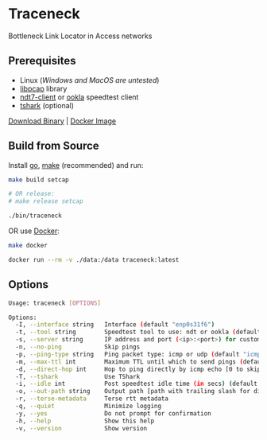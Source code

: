 # Traceneck

Bottleneck Link Locator in Access networks

## Prerequisites

- Linux (*Windows and MacOS are untested*)
- [libpcap](https://github.com/the-tcpdump-group/libpcap) library
- [ndt7-client](https://github.com/m-lab/ndt7-client-go) or [ookla](https://www.speedtest.net/apps/cli) speedtest client
- [tshark](https://tshark.dev/setup/install/) (optional)

[Download Binary](https://github.com/internet-equity/traceneck/releases/latest) |
[Docker Image](https://github.com/internet-equity/traceneck/pkgs/container/traceneck)

## Build from Source

Install [go](https://go.dev/dl/), [make](https://www.gnu.org/software/make/) (recommended) and run:

```sh
make build setcap

# OR release:
# make release setcap

./bin/traceneck
```

OR use [Docker](https://docs.docker.com/engine/install/):

```sh
make docker

docker run --rm -v ./data:/data traceneck:latest
```

## Options

```sh
Usage: traceneck [OPTIONS]

Options:
  -I, --interface string   Interface (default "enp0s31f6")
  -t, --tool string        Speedtest tool to use: ndt or ookla (default "ndt")
  -s, --server string      IP address and port (<ip>:<port>) for custom server. Optional. If not provided, will use default server.
  -n, --no-ping            Skip pings
  -p, --ping-type string   Ping packet type: icmp or udp (default "icmp")
  -m, --max-ttl int        Maximum TTL until which to send pings (default 5)
  -d, --direct-hop int     Hop to ping directly by icmp echo [0 to skip] (default 1)
  -T, --tshark             Use TShark
  -i, --idle int           Post speedtest idle time (in secs) (default 10)
  -o, --out-path string    Output path [path with trailing slash for directory, file path for tar archive, "-" for stdout] (default "data/")
  -r, --terse-metadata     Terse rtt metadata
  -q, --quiet              Minimize logging
  -y, --yes                Do not prompt for confirmation
  -h, --help               Show this help
  -v, --version            Show version
```
